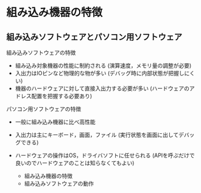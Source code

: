 # 組み込み機器の特徴

## 組み込みソフトウェアとパソコン用ソフトウェア
組み込みソフトウェアの特徴
- 組み込み対象機器の性能に制約される (演算速度，メモリ量の調整が必要)
- 入出力はIOピンなど物理的な物が多い (デバッグ時に内部状態が把握しにくい)
- 機器のハードウェアに対して直接入出力する必要が多い (ハードウェアのアドレス配置を把握する必要あり)

パソコン用ソフトウェアの特徴
- 一般に組み込み機器に比べ高性能
- 入出力は主にキーボード，画面，ファイル (実行状態を画面に出してデバッグできる)
- ハードウェアの操作はOS，ドライバソフトに任せられる (APIを呼ぶだけで良いのでハードウェアのことは知らなくてもよい)


  - 組み込み機器の特徴
  - 組み込みソフトウェアの動作
